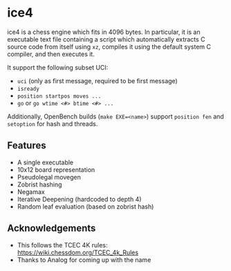 # ice4

ice4 is a chess engine which fits in 4096 bytes.
In particular, it is an executable text file containing a script which automatically extracts C source code from itself using `xz`, compiles it using the default system C compiler, and then executes it.

It support the following subset UCI:
- `uci` (only as first message, required to be first message)
- `isready`
- `position startpos moves ...`
- `go` or `go wtime <#> btime <#> ...`

Additionally, OpenBench builds (`make EXE=<name>`) support `position fen` and `setoption` for hash and threads.

## Features

- A single executable
- 10x12 board representation
- Pseudolegal movegen
- Zobrist hashing
- Negamax
- Iterative Deepening (hardcoded to depth 4)
- Random leaf evaluation (based on zobrist hash)

## Acknowledgements

- This follows the TCEC 4K rules: https://wiki.chessdom.org/TCEC_4k_Rules
- Thanks to Analog for coming up with the name
